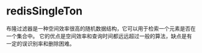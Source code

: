 # redisSingleTon
布隆过滤器是一种空间效率很高的随机数据结构，它可以用于检索一个元素是否在一个集合中。
它的优点是空间效率和查询时间都远远超过一般的算法，缺点是有一定的误识别率和删除困难。